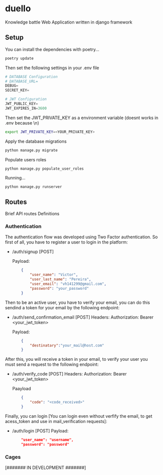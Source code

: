 # duello

Knowledge battle Web Application written in django framework


## Setup

You can install the dependencies with poetry...
```bash
poetry update
```
Then set the following settings in your .env file
```py
# DATABASE Configuration
# DATABASE_URL=
DEBUG=
SECRET_KEY=

# JWT Configuration
JWT_PUBLIC_KEY=
JWT_EXPIRES_IN=3600
```

Then set the JWT_PRIVATE_KEY as a environment variable (doesnt works in .env because \n)
```bash
export JWT_PRIVATE_KEY=<YOUR_PRIVATE_KEY>
```

Apply the database migrations

```bash
python manage.py migrate
```

Populate users roles

```bash
python manage.py populate_user_roles
```

Running...

```
python manage.py runserver
```

## Routes

Brief API routes Definitions

### Authentication
The authentication flow was developed using Two Factor authentication. So first of all, you have to register a 
user to login in the platform:

 - /auth/signup [POST]

    Payload: 
    ```json
        {
            "user_name": "Victor",
            "user_last_name": "Pereira",
            "user_email": "vh141299@gmail.com",
            "password": "your_password"
        }
    ```

Then to be an active user, you have to verify your email, you can do this sendind a token for your email by the following endpoint:

- /auth/send_confirmation_email [POST]
    Headers:
    Authorization: Bearer <your_jwt_token>

    Payload:
    ```json
        {
            "destinatary":"your_mail@host.com"
        }
    ```

After this, you will receive a token in your email, to verify your user you must send a request to the following endpoint: 

- /auth/verify_code [POST]
    Headers:
    Authorization: Bearer <your_jwt_token>

    Paayload
    ```json
        {
            "code": "<code_received>"
        }
    ```

Finally, you can login [You can login even without verfify the email, to get acess_token and use in mail_verification requests]:

- /auth/login [POST]
    Payload: 
    ```json
        "user_name": "username",
        "password": "password"
    ```


### Cages

[####### IN DEVELOPMENT #######]